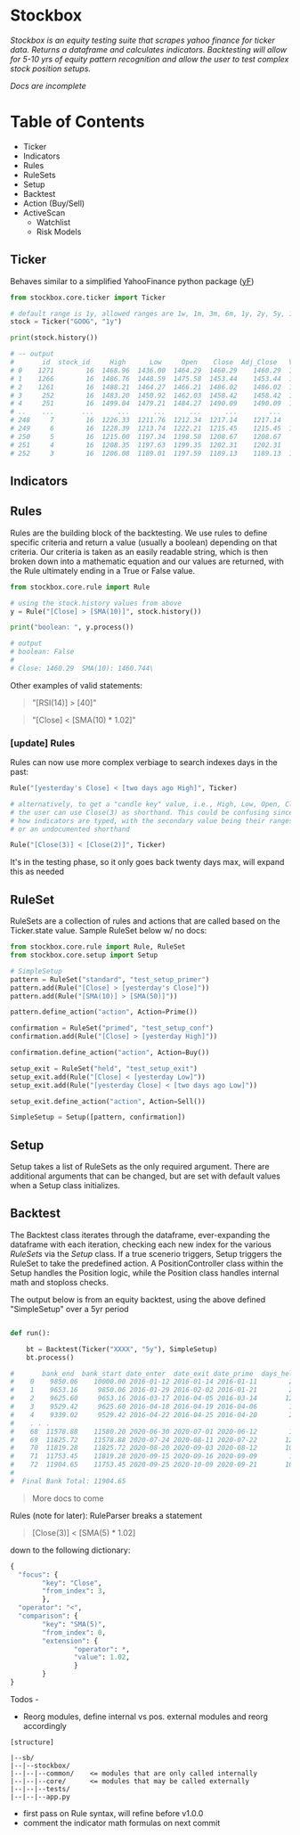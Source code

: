 # Stockbox
_Stockbox is an equity testing suite that scrapes yahoo finance for ticker data. Returns a dataframe and calculates indicators. Backtesting will allow for 5-10 yrs of equity pattern recognition and allow the user to test complex stock position setups._

_Docs are incomplete_

# Table of Contents
- Ticker
- Indicators
- Rules
- RuleSets
- Setup
- Backtest
- Action (Buy/Sell)
- ActiveScan
  - Watchlist
  - Risk Models

## Ticker
Behaves similar to a simplified YahooFinance python package ([yF](https://pypi.org/project/yfinance/))
```python
from stockbox.core.ticker import Ticker

# default range is 1y, allowed ranges are 1w, 1m, 3m, 6m, 1y, 2y, 5y, 10y
stock = Ticker("GOOG", "1y")

print(stock.history())

# -- output
#       id  stock_id     High      Low     Open    Close  Adj_Close   Volume        Date   SMA(10)    SMA(20)    RSI(14)  
# 0    1271        16  1468.96  1436.00  1464.29  1460.29    1460.29  1632521  2020-10-07  1460.744  1483.8785  50.052272 
# 1    1266        16  1486.76  1448.59  1475.58  1453.44    1453.44  1198917  2020-10-06  1460.193  1488.5405  43.332805 
# 2    1261        16  1488.21  1464.27  1466.21  1486.02    1486.02  1051041  2020-10-05  1457.644  1491.4370  44.345740 
# 3     252        16  1483.20  1450.92  1462.03  1458.42    1458.42  1282400  2020-10-02  1455.029  1499.3395  36.226691 
# 4     251        16  1499.04  1479.21  1484.27  1490.09    1490.09  1779500  2020-10-01  1458.627  1511.7235  44.999486 
# ..    ...       ...      ...      ...      ...      ...        ...      ...         ...       ...        ...        ... 
# 248     7        16  1226.33  1211.76  1212.34  1217.14    1217.14   867500  2019-10-14     0.000     0.0000   0.000000 
# 249     6        16  1228.39  1213.74  1222.21  1215.45    1215.45  1272700  2019-10-11     0.000     0.0000   0.000000 
# 250     5        16  1215.00  1197.34  1198.58  1208.67    1208.67   846600  2019-10-10     0.000     0.0000   0.000000 
# 251     4        16  1208.35  1197.63  1199.35  1202.31    1202.31   867700  2019-10-09     0.000     0.0000   0.000000 
# 252     3        16  1206.08  1189.01  1197.59  1189.13    1189.13  1039300  2019-10-08     0.000     0.0000   0.000000 
```
## Indicators

## Rules
Rules are the building block of the backtesting. We use rules to define specific criteria and return a value (usually a boolean) depending on that criteria. Our criteria is taken as an easily readable string, which is then broken down into a mathematic equation and our values are returned, with the Rule ultimately ending in a True or False value.
```python
from stockbox.core.rule import Rule

# using the stock.history values from above
y = Rule("[Close] > [SMA(10)]", stock.history())

print("boolean: ", y.process())

# output
# boolean: False
#
# Close: 1460.29  SMA(10): 1460.744\
```
Other examples of valid statements:
> "[RSI(14)] > [40]"

> "[Close] < [SMA(10) * 1.02]"

### [update] Rules
Rules can now use more complex verbiage to search indexes days in the past:
```python
Rule("[yesterday's Close] < [two days ago High]", Ticker)

# alternatively, to get a "candle key" value, i.e., High, Low, Open, Close, Volume from previous days, 
# the user can use Close(3) as shorthand. This could be confusing since it's not in alignment with 
# how indicators are typed, with the secondary value being their ranges/window, so this may be removed
# or an undocumented shorthand 

Rule("[Close(3)] < [Close(2)]", Ticker)
```
It's in the testing phase, so it only goes back twenty days max, will expand this as needed


## RuleSet
RuleSets are a collection of rules and actions that are called based on the Ticker.state value. Sample RuleSet below w/ no docs:

```python
from stockbox.core.rule import Rule, RuleSet
from stockbox.core.setup import Setup

# SimpleSetup
pattern = RuleSet("standard", "test_setup_primer")
pattern.add(Rule("[Close] > [yesterday's Close]"))
pattern.add(Rule("[SMA(10)] > [SMA(50)]"))

pattern.define_action("action", Action=Prime())

confirmation = RuleSet("primed", "test_setup_conf")
confirmation.add(Rule("[Close] > [yesterday High]"))

confirmation.define_action("action", Action=Buy())

setup_exit = RuleSet("held", "test_setup_exit")
setup_exit.add(Rule("[Close] < [yesterday Low]"))
setup_exit.add(Rule("[yesterday Close] < [two days ago Low]"))

setup_exit.define_action("action", Action=Sell())

SimpleSetup = Setup([pattern, confirmation])
```


## Setup
Setup takes a list of RuleSets as the only required argument. There are additional arguments that can be changed, but are set with default values when a Setup class initializes.


## Backtest
The Backtest class iterates through the dataframe, ever-expanding the dataframe with each iteration, checking each new index for the various _RuleSets_ via the _Setup_ class. If a true scenerio triggers, Setup triggers the RuleSet to take the predefined action. A PositionController class within the Setup handles the Position logic, while the Position class handles internal math and stoploss checks. 

The output below is from an equity backtest, using the above defined "SimpleSetup" over a 5yr period

```python

def run():

    bt = Backtest(Ticker("XXXX", "5y"), SimpleSetup)
    bt.process()

#	    bank_end  bank_start date_enter  date_exit date_prime  days_held  pos_id  price_enter  price_exit  stop_loss  total_pnl  total_shares
#	 0    9850.06    10000.00 2016-01-12 2016-01-14 2016-01-11        2.0  574656     2.390000    2.210000        0.0    -149.94         833.0
#	 1    9653.16     9850.06 2016-01-29 2016-02-02 2016-01-21        2.0  844736     2.200000    1.980000        1.0    -196.90         895.0
#	 2    9625.60     9653.16 2016-03-17 2016-04-05 2016-03-14       12.0  595616     2.800000    2.760000        0.0     -27.56         689.0
#	 3    9529.42     9625.60 2016-04-18 2016-04-19 2016-04-06        1.0  136864     2.760000    2.620000        0.0     -96.18         687.0
#	 4    9339.02     9529.42 2016-04-22 2016-04-25 2016-04-20        2.0  783952     3.990000    3.590000        1.0    -190.40         476.0
#	 . . .
#	 68  11578.88    11580.20 2020-06-30 2020-07-01 2020-06-12        1.0  575568    52.610001   52.580002        0.0      -1.32          44.0
#	 69  11825.72    11578.88 2020-07-24 2020-08-11 2020-07-22       12.0  576672    69.400002   76.879997        0.0     246.84          33.0
#	 70  11819.28    11825.72 2020-08-20 2020-09-03 2020-08-12       10.0  090608    82.769997   82.540001        0.0      -6.44          28.0
#	 71  11753.45    11819.28 2020-09-15 2020-09-16 2020-09-09        1.0  135232    78.930000   76.660004        0.0     -65.83          29.0
#	 72  11904.65    11753.45 2020-09-25 2020-10-09 2020-09-21       10.0  574272    78.059998   83.099998        0.0     151.20          30.0
# 
#  Final Bank Total: 11904.65
```
> More docs to come

Rules (note for later):
RuleParser breaks a statement
> [Close(3)] < [SMA(5) * 1.02] 

down to the following dictionary:
```python
{ 
  "focus": { 
        "key": "Close",
        "from_index": 3,
        },
  "operator": "<",
  "comparison": {
        "key": "SMA(5)",
        "from_index": 0,
        "extension": {
                "operator": *,
                "value": 1.02,
                }
        }
}
```

Todos - 
- Reorg modules, define internal vs pos. external modules and reorg accordingly
```
[structure]

|--sb/
|--|--stockbox/
|--|--|--common/    <= modules that are only called internally
|--|--|--core/      <= modules that may be called externally
|--|--|--tests/    
|--|--|--app.py
```
- first pass on Rule syntax, will refine before v1.0.0
- comment the indicator math formulas on next commit

